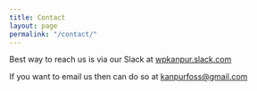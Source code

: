 ```yaml
---
title: Contact
layout: page
permalink: "/contact/"
---
```


Best way to reach us is via our Slack at [wpkanpur.slack.com](http://wpkanpur.herokuapp.com/)

If you want to email us then can do so at [kanpurfoss@gmail.com](mailto:kanpurfoss@gmail.com)